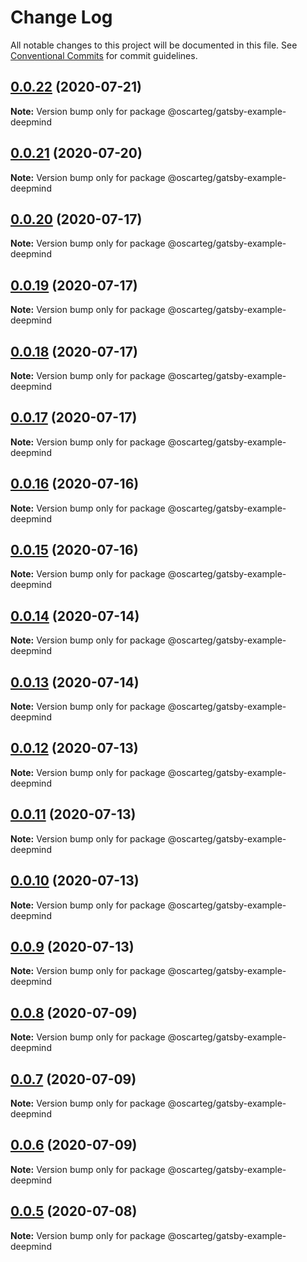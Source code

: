 # Change Log

All notable changes to this project will be documented in this file.
See [Conventional Commits](https://conventionalcommits.org) for commit guidelines.

## [0.0.22](https://github.com/Oscarteg/gatsby-themes/compare/@oscarteg/gatsby-example-deepmind@0.0.21...@oscarteg/gatsby-example-deepmind@0.0.22) (2020-07-21)

**Note:** Version bump only for package @oscarteg/gatsby-example-deepmind

## [0.0.21](https://github.com/Oscarteg/gatsby-themes/compare/@oscarteg/gatsby-example-deepmind@0.0.20...@oscarteg/gatsby-example-deepmind@0.0.21) (2020-07-20)

**Note:** Version bump only for package @oscarteg/gatsby-example-deepmind

## [0.0.20](https://github.com/Oscarteg/gatsby-themes/compare/@oscarteg/gatsby-example-deepmind@0.0.19...@oscarteg/gatsby-example-deepmind@0.0.20) (2020-07-17)

**Note:** Version bump only for package @oscarteg/gatsby-example-deepmind

## [0.0.19](https://github.com/Oscarteg/gatsby-themes/compare/@oscarteg/gatsby-example-deepmind@0.0.18...@oscarteg/gatsby-example-deepmind@0.0.19) (2020-07-17)

**Note:** Version bump only for package @oscarteg/gatsby-example-deepmind

## [0.0.18](https://github.com/Oscarteg/gatsby-themes/compare/@oscarteg/gatsby-example-deepmind@0.0.17...@oscarteg/gatsby-example-deepmind@0.0.18) (2020-07-17)

**Note:** Version bump only for package @oscarteg/gatsby-example-deepmind

## [0.0.17](https://github.com/Oscarteg/gatsby-themes/compare/@oscarteg/gatsby-example-deepmind@0.0.16...@oscarteg/gatsby-example-deepmind@0.0.17) (2020-07-17)

**Note:** Version bump only for package @oscarteg/gatsby-example-deepmind

## [0.0.16](https://github.com/Oscarteg/gatsby-themes/compare/@oscarteg/gatsby-example-deepmind@0.0.15...@oscarteg/gatsby-example-deepmind@0.0.16) (2020-07-16)

**Note:** Version bump only for package @oscarteg/gatsby-example-deepmind

## [0.0.15](https://github.com/Oscarteg/gatsby-themes/compare/@oscarteg/gatsby-example-deepmind@0.0.14...@oscarteg/gatsby-example-deepmind@0.0.15) (2020-07-16)

**Note:** Version bump only for package @oscarteg/gatsby-example-deepmind

## [0.0.14](https://github.com/Oscarteg/gatsby-themes/compare/@oscarteg/gatsby-example-deepmind@0.0.13...@oscarteg/gatsby-example-deepmind@0.0.14) (2020-07-14)

**Note:** Version bump only for package @oscarteg/gatsby-example-deepmind

## [0.0.13](https://github.com/Oscarteg/gatsby-themes/compare/@oscarteg/gatsby-example-deepmind@0.0.12...@oscarteg/gatsby-example-deepmind@0.0.13) (2020-07-14)

**Note:** Version bump only for package @oscarteg/gatsby-example-deepmind

## [0.0.12](https://github.com/Oscarteg/gatsby-themes/compare/@oscarteg/gatsby-example-deepmind@0.0.11...@oscarteg/gatsby-example-deepmind@0.0.12) (2020-07-13)

**Note:** Version bump only for package @oscarteg/gatsby-example-deepmind

## [0.0.11](https://github.com/Oscarteg/gatsby-themes/compare/@oscarteg/gatsby-example-deepmind@0.0.10...@oscarteg/gatsby-example-deepmind@0.0.11) (2020-07-13)

**Note:** Version bump only for package @oscarteg/gatsby-example-deepmind

## [0.0.10](https://github.com/Oscarteg/gatsby-themes/compare/@oscarteg/gatsby-example-deepmind@0.0.9...@oscarteg/gatsby-example-deepmind@0.0.10) (2020-07-13)

**Note:** Version bump only for package @oscarteg/gatsby-example-deepmind

## [0.0.9](https://github.com/Oscarteg/gatsby-themes/compare/@oscarteg/gatsby-example-deepmind@0.0.8...@oscarteg/gatsby-example-deepmind@0.0.9) (2020-07-13)

**Note:** Version bump only for package @oscarteg/gatsby-example-deepmind

## [0.0.8](https://github.com/Oscarteg/gatsby-themes/compare/@oscarteg/gatsby-example-deepmind@0.0.7...@oscarteg/gatsby-example-deepmind@0.0.8) (2020-07-09)

**Note:** Version bump only for package @oscarteg/gatsby-example-deepmind

## [0.0.7](https://github.com/Oscarteg/gatsby-themes/compare/@oscarteg/gatsby-example-deepmind@0.0.6...@oscarteg/gatsby-example-deepmind@0.0.7) (2020-07-09)

**Note:** Version bump only for package @oscarteg/gatsby-example-deepmind

## [0.0.6](https://github.com/Oscarteg/gatsby-themes/compare/@oscarteg/gatsby-example-deepmind@0.0.5...@oscarteg/gatsby-example-deepmind@0.0.6) (2020-07-09)

**Note:** Version bump only for package @oscarteg/gatsby-example-deepmind

## [0.0.5](https://github.com/Oscarteg/gatsby-themes/compare/@oscarteg/gatsby-example-deepmind@0.0.4...@oscarteg/gatsby-example-deepmind@0.0.5) (2020-07-08)

**Note:** Version bump only for package @oscarteg/gatsby-example-deepmind
